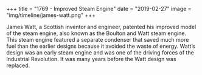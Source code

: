 +++
title = "1769 - Improved Steam Engine"
date = "2019-02-27"
image = "img/timeline/james-watt.png"
+++

James Watt, a Scottish inventor and engineer, patented his improved model of the steam engine, also known as the Boulton and Watt steam engine. This steam engine featured a separate condenser that saved much more fuel than the earlier designs because it avoided the waste of energy. Watt’s design was an early steam engine and was one of the driving forces of the Industrial Revolution. It was many years before the Watt design was replaced. 

<!--more-->
